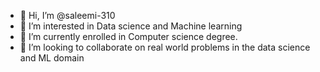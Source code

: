 - 👋 Hi, I’m @saleemi-310
- 👀 I’m interested in Data science and Machine learning 
- 🌱 I’m currently enrolled in Computer science degree.
- 💞️ I’m looking to collaborate on real world problems in the data science and ML domain
<!---
saleemi-310/saleemi-310 is a ✨ special ✨ repository because its `README.md` (this file) appears on your GitHub profile.
You can click the Preview link to take a look at your changes.
--->
